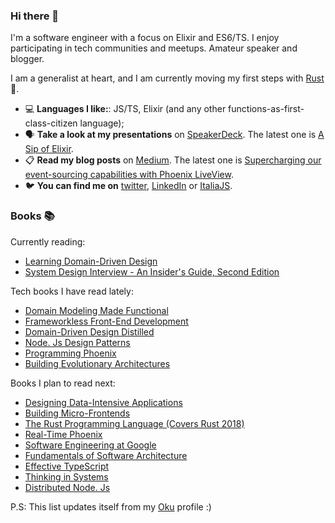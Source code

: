 ### Hi there 👋

<!--
**simonedavico/simonedavico** is a ✨ _special_ ✨ repository because its `README.md` (this file) appears on your GitHub profile.
-->

I'm a software engineer with a focus on Elixir and ES6/TS. I enjoy participating in tech communities and meetups. Amateur speaker and blogger. 

I am a generalist at heart, and I am currently moving my first steps with [Rust](https://www.rust-lang.org/) 🦀. 

- 💻 **Languages I like:**: JS/TS, Elixir (and any other functions-as-first-class-citizen language);
- 🗣 **Take a look at my presentations** on [SpeakerDeck](https://speakerdeck.com/simonedavico). The latest one is [A Sip of Elixir](https://speakerdeck.com/simonedavico/a-sip-of-elixir).
- 📋 **Read my blog posts** on [Medium](https://medium.com/@sdavico). The latest one is [Supercharging our event-sourcing capabilities with Phoenix LiveView](https://medium.com/casavo/supercharging-our-event-sourcing-capabilities-with-phoenix-liveview-c4a9d1d4ab99).
- 🐦 **You can find me on** [twitter](https://twitter.com/simonedavico), [LinkedIn](https://linkedin.com/in/simonedavico) or [ItaliaJS](https://italia-js.org/).

### Books 📚

Currently reading:

* [Learning Domain-Driven Design](https://oku.club/book/learning-domain-driven-design-by-vlad-khononov-GDkTP)
* [System Design Interview - An Insider's Guide, Second Edition](https://oku.club/book/system-design-interview-an-insiders-g...-by-alex-xu-i9AHx)

Tech books I have read lately:

* [Domain Modeling Made Functional](https://oku.club/book/domain-modeling-made-functional-by-scott-wlaschin-Uu0bJ)
* [Frameworkless Front-End Development](https://oku.club/book/frameworkless-front-end-development-by-francesco-strazzullo-vgbH2)
* [Domain-Driven Design Distilled](https://oku.club/book/domain-driven-design-distilled-by-vaughn-vernon-HuotC)
* [Node. Js Design Patterns](https://oku.club/book/node-js-design-patterns-by-luciano-mammino-D7KR3)
* [Programming Phoenix](https://oku.club/book/programming-phoenix-by-jose-valim-xYWpd)
* [Building Evolutionary Architectures](https://oku.club/book/building-evolutionary-architectures-by-neal-ford-dXxoU)

Books I plan to read next:

* [Designing Data-Intensive Applications](https://oku.club/book/designing-data-intensive-applications-by-martin-kleppmann-mNYMn)
* [Building Micro-Frontends](https://oku.club/book/building-micro-frontends-by-luca-mezzalira-kIOIM)
* [The Rust Programming Language (Covers Rust 2018)](https://oku.club/book/the-rust-programming-language-by-steve-klabnik-byejY)
* [Real-Time Phoenix](https://oku.club/book/real-time-phoenix-by-stephen-bussey-ncVAB)
* [Software Engineering at Google](https://oku.club/book/software-engineering-at-google-by-titus-winters-X8Af4)
* [Fundamentals of Software Architecture](https://oku.club/book/fundamentals-of-software-architecture-by-neal-ford-JkPDm)
* [Effective TypeScript](https://oku.club/book/effective-typescript-by-dan-vanderkam-aEUUa)
* [Thinking in Systems](https://oku.club/book/thinking-in-systems-by-donella-meadows-IEhaq)
* [Distributed Node. Js](https://oku.club/book/distributed-node-js-by-ii-thomas-hunter-CiGEo)

P.S: This list updates itself from my [Oku](https://oku.club/user/simonedavico) profile :)
